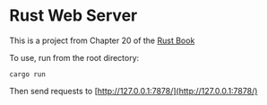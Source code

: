 # Rust Web Server

This is a project from Chapter 20 of the [Rust Book](https://doc.rust-lang.org/book/ch20-00-final-project-a-web-server.html)  

To use, run from the root directory:


```aidl
cargo run
```

Then send requests to [http://127.0.0.1:7878/](http://127.0.0.1:7878/)